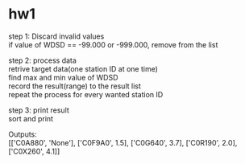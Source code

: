 # hw1
step 1: Discard invalid values\
  if value of WDSD == -99.000 or -999.000, remove from the list
  
step 2: process data\
  retrive target data(one station ID at one time)\
  find max and min value of WDSD\
  record the result(range) to the result list\
  repeat the process for every wanted station ID
  
step 3: print result\
  sort and print
  
  
Outputs:\
[['C0A880', 'None'], ['C0F9A0', 1.5], ['C0G640', 3.7], ['C0R190', 2.0], ['C0X260', 4.1]]
